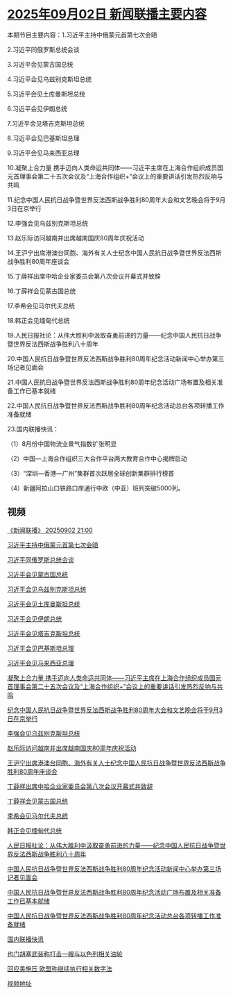 # [2025年09月02日 新闻联播主要内容](https://tv.cctv.com/lm/xwlb/day/20250902.shtml)

本期节目主要内容：1.习近平主持中俄蒙元首第七次会晤

2.习近平同俄罗斯总统会谈

3.习近平会见蒙古国总统

4.习近平会见乌兹别克斯坦总统

5.习近平会见土库曼斯坦总统

6.习近平会见伊朗总统

7.习近平会见塔吉克斯坦总统

8.习近平会见巴基斯坦总理

9.习近平会见马来西亚总理

10.凝聚上合力量 携手迈向人类命运共同体——习近平主席在上海合作组织成员国元首理事会第二十五次会议及“上海合作组织+”会议上的重要讲话引发热烈反响与共鸣

11.纪念中国人民抗日战争暨世界反法西斯战争胜利80周年大会和文艺晚会将于9月3日在京举行

12.李强会见乌兹别克斯坦总统

13.赵乐际访问越南并出席越南国庆80周年庆祝活动

14.王沪宁出席港澳台同胞、海外有关人士纪念中国人民抗日战争暨世界反法西斯战争胜利80周年座谈会

15.丁薛祥出席中哈企业家委员会第八次会议开幕式并致辞

16.丁薛祥会见蒙古国总统

17.李希会见马尔代夫总统

18.韩正会见缅甸代总统

19.人民日报社论：从伟大胜利中汲取奋勇前进的力量——纪念中国人民抗日战争暨世界反法西斯战争胜利八十周年

20.中国人民抗日战争暨世界反法西斯战争胜利80周年纪念活动新闻中心举办第三场记者见面会

21.中国人民抗日战争暨世界反法西斯战争胜利80周年纪念活动广场布置及相关准备工作已基本就绪

22.中国人民抗日战争暨世界反法西斯战争胜利80周年纪念活动总台各项转播工作准备就绪

23.国内联播快讯：

（1）8月份中国物流业景气指数扩张明显

（2）中国—上海合作组织三大合作平台两大教育合作中心揭牌启动

（3）“深圳—香港—广州”集群首次跃居全球创新集群排行榜首

（4）新疆阿拉山口铁路口岸通行中欧（中亚）班列突破5000列。

## 视频

[《新闻联播》 20250902 21:00](https://tv.cctv.com/2025/09/03/VIDEmh6pB62Fa2ORqQjWlnBo250903.shtml)

[习近平主持中俄蒙元首第七次会晤](https://tv.cctv.com/2025/09/02/VIDEbIAG1SLb3QhrogSh2zut250902.shtml)

[习近平同俄罗斯总统会谈](https://tv.cctv.com/2025/09/02/VIDEFSqRLTMr4H5ahU0khSjQ250902.shtml)

[习近平会见蒙古国总统](https://tv.cctv.com/2025/09/02/VIDEujS4czWKU0BrA9GH8S5X250902.shtml)

[习近平会见乌兹别克斯坦总统](https://tv.cctv.com/2025/09/02/VIDE9GMjyoiSDn7p3eJpoeMZ250902.shtml)

[习近平会见土库曼斯坦总统](https://tv.cctv.com/2025/09/02/VIDEAH4gmkhscQG3VXUXUEDS250902.shtml)

[习近平会见伊朗总统](https://tv.cctv.com/2025/09/02/VIDE58uQWJNLEdgC2XHNAeqJ250902.shtml)

[习近平会见塔吉克斯坦总统](https://tv.cctv.com/2025/09/02/VIDEqevkjUewc80yGI84nr9d250902.shtml)

[习近平会见巴基斯坦总理](https://tv.cctv.com/2025/09/02/VIDE8WXudPtx5dAnlQKu3Xzm250902.shtml)

[习近平会见马来西亚总理](https://tv.cctv.com/2025/09/02/VIDE09smkHVAq1uD5mIP5lSD250902.shtml)

[凝聚上合力量 携手迈向人类命运共同体——习近平主席在上海合作组织成员国元首理事会第二十五次会议及“上海合作组织+”会议上的重要讲话引发热烈反响与共鸣](https://tv.cctv.com/2025/09/02/VIDEv3ZFRQXc37Ldqt6k2QBx250902.shtml)

[纪念中国人民抗日战争暨世界反法西斯战争胜利80周年大会和文艺晚会将于9月3日在京举行](https://tv.cctv.com/2025/09/02/VIDE8V6sI18yO10bNkEfag3v250902.shtml)

[李强会见乌兹别克斯坦总统](https://tv.cctv.com/2025/09/02/VIDESQBWkYYtwIMdm2ets22R250902.shtml)

[赵乐际访问越南并出席越南国庆80周年庆祝活动](https://tv.cctv.com/2025/09/02/VIDEFk7e88Lxqh7eOAs9YRgV250902.shtml)

[王沪宁出席港澳台同胞、海外有关人士纪念中国人民抗日战争暨世界反法西斯战争胜利80周年座谈会](https://tv.cctv.com/2025/09/02/VIDE1Jrh9AtBGBscqc0u73um250902.shtml)

[丁薛祥出席中哈企业家委员会第八次会议开幕式并致辞](https://tv.cctv.com/2025/09/02/VIDEzXXAlOlWG1n8TqipAAff250902.shtml)

[丁薛祥会见蒙古国总统](https://tv.cctv.com/2025/09/02/VIDEIbRGpSL92EnXh0F87zul250902.shtml)

[李希会见马尔代夫总统](https://tv.cctv.com/2025/09/02/VIDEKb2cDRnBO2JmzszRdg3e250902.shtml)

[韩正会见缅甸代总统](https://tv.cctv.com/2025/09/02/VIDEfTtgCyA652KnzSEh24mz250902.shtml)

[人民日报社论：从伟大胜利中汲取奋勇前进的力量——纪念中国人民抗日战争暨世界反法西斯战争胜利八十周年](https://tv.cctv.com/2025/09/02/VIDE32JJ1sYM0t3HfY8CtEB1250902.shtml)

[中国人民抗日战争暨世界反法西斯战争胜利80周年纪念活动新闻中心举办第三场记者见面会](https://tv.cctv.com/2025/09/02/VIDEBoep98cgpGelilFiPmgb250902.shtml)

[中国人民抗日战争暨世界反法西斯战争胜利80周年纪念活动广场布置及相关准备工作已基本就绪](https://tv.cctv.com/2025/09/02/VIDE0tx6uliaEPdpz7wZrch4250902.shtml)

[中国人民抗日战争暨世界反法西斯战争胜利80周年纪念活动总台各项转播工作准备就绪](https://tv.cctv.com/2025/09/02/VIDEvWFh2rpgTpD0J4uqTvUe250902.shtml)

[国内联播快讯](https://tv.cctv.com/2025/09/02/VIDEXc75Y90TaZlqailaUspj250902.shtml)

[也门胡塞武装称打击一艘与以色列相关油轮](https://tv.cctv.com/2025/09/02/VIDE1fDN4ztgxE5r4Nzsez4h250902.shtml)

[回应美施压 欧盟称继续执行相关数字法](https://tv.cctv.com/2025/09/02/VIDEDNSgPUlnLgp8xcOMUmWY250902.shtml)

[视频地址](https://tv.cctv.com/lm/xwlb/day/20250902.shtml) 

